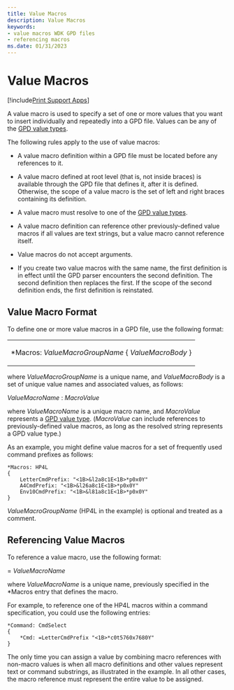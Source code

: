 ```yaml
---
title: Value Macros
description: Value Macros
keywords:
- value macros WDK GPD files
- referencing macros
ms.date: 01/31/2023
---
```


# Value Macros

[!include[Print Support Apps](../includes/print-support-apps.md)]

A value macro is used to specify a set of one or more values that you want to insert individually and repeatedly into a GPD file. Values can be any of the [GPD value types](gpd-value-types.md).

The following rules apply to the use of value macros:

- A value macro definition within a GPD file must be located before any references to it.

- A value macro defined at root level (that is, not inside braces) is available through the GPD file that defines it, after it is defined. Otherwise, the scope of a value macro is the set of left and right braces containing its definition.

- A value macro must resolve to one of the [GPD value types](gpd-value-types.md).

- A value macro definition can reference other previously-defined value macros if all values are text strings, but a value macro cannot reference itself.

- Value macros do not accept arguments.

- If you create two value macros with the same name, the first definition is in effect until the GPD parser encounters the second definition. The second definition then replaces the first. If the scope of the second definition ends, the first definition is reinstated.

## Value Macro Format

To define one or more value macros in a GPD file, use the following format:

<table>
<colgroup>
<col width="100%" />
</colgroup>
<tbody>
<tr class="odd">
<td><p>*Macros: <em>ValueMacroGroupName</em> { <em>ValueMacroBody</em> }</p></td>
</tr>
</tbody>
</table>

where *ValueMacroGroupName* is a unique name, and *ValueMacroBody* is a set of unique value names and associated values, as follows:

*ValueMacroName* : *MacroValue*

where *ValueMacroName* is a unique macro name, and *MacroValue* represents a [GPD value type](gpd-value-types.md). (*MacroValue* can include references to previously-defined value macros, as long as the resolved string represents a GPD value type.)

As an example, you might define value macros for a set of frequently used command prefixes as follows:

```GPD
*Macros: HP4L
{
    LetterCmdPrefix: "<1B>&l2a8c1E<1B>*p0x0Y"
    A4CmdPrefix: "<1B>&l26a8c1E<1B>*p0x0Y"
    Env10CmdPrefix: "<1B>&l81a8c1E<1B>*p0x0Y"
}
```

*ValueMacroGroupName* (HP4L in the example) is optional and treated as a comment.

## Referencing Value Macros

To reference a value macro, use the following format:

= *ValueMacroName*

where *ValueMacroName* is a unique name, previously specified in the \*Macros entry that defines the macro.

For example, to reference one of the HP4L macros within a command specification, you could use the following entries:

```GPD
*Command: CmdSelect
{
    *Cmd: =LetterCmdPrefix "<1B>*c0t5760x7680Y"
}
```

The only time you can assign a value by combining macro references with non-macro values is when all macro definitions and other values represent text or command substrings, as illustrated in the example. In all other cases, the macro reference must represent the entire value to be assigned.
